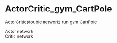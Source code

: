 # ActorCritic_gym_CartPole
ActorCritic(double network) run gym CartPole

Actor network   
Critic network
